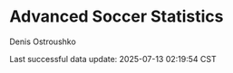 # Advanced Soccer Statistics
Denis Ostroushko

<!-- gfm -->

Last successful data update: 2025-07-13 02:19:54 CST
